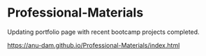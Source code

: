 # Professional-Materials

Updating portfolio page with recent bootcamp projects completed.



https://anu-dam.github.io/Professional-Materials/index.html
